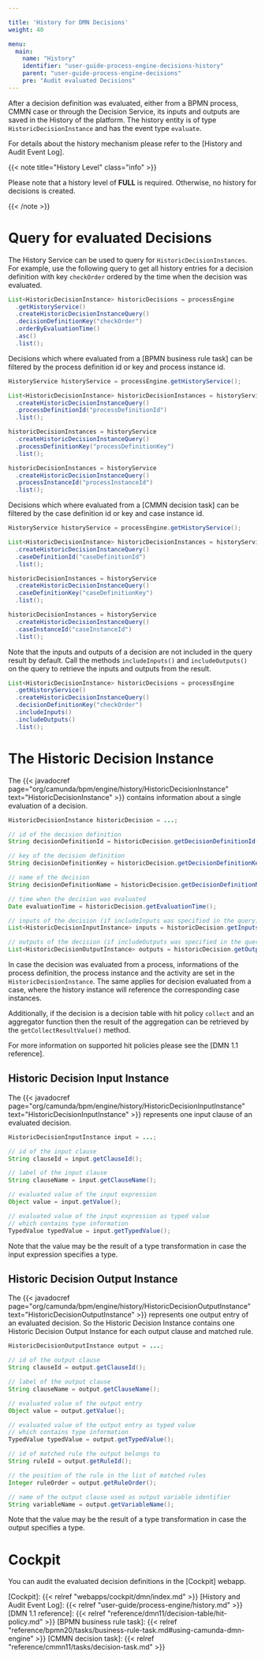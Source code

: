 ```yaml
---

title: 'History for DMN Decisions'
weight: 40

menu:
  main:
    name: "History"
    identifier: "user-guide-process-engine-decisions-history"
    parent: "user-guide-process-engine-decisions"
    pre: "Audit evaluated Decisions"
---
```


After a decision definition was evaluated, either from a BPMN process, CMMN
case or through the Decision Service, its inputs and outputs are saved in the
History of the platform. The history entity is of type
`HistoricDecisionInstance` and has the event type `evaluate`.

For details about the history mechanism please refer to the [History and Audit
Event Log].

{{< note title="History Level" class="info" >}}

Please note that a history level of **FULL** is required. Otherwise, no history
for decisions is created.

{{< /note >}}

# Query for evaluated Decisions

The History Service can be used to query for `HistoricDecisionInstances`. For
example, use the following query to get all history entries for a decision
definition with key `checkOrder` ordered by the time when the decision was
evaluated.

```java
List<HistoricDecisionInstance> historicDecisions = processEngine
  .getHistoryService()
  .createHistoricDecisionInstanceQuery()
  .decisionDefinitionKey("checkOrder")
  .orderByEvaluationTime()
  .asc()
  .list();
```

Decisions which where evaluated from a [BPMN business rule task] can be
filtered by the process definition id or key and process instance id.

```java
HistoryService historyService = processEngine.getHistoryService();

List<HistoricDecisionInstance> historicDecisionInstances = historyService
  .createHistoricDecisionInstanceQuery()
  .processDefinitionId("processDefinitionId")
  .list();

historicDecisionInstances = historyService
  .createHistoricDecisionInstanceQuery()
  .processDefinitionKey("processDefinitionKey")
  .list();

historicDecisionInstances = historyService
  .createHistoricDecisionInstanceQuery()
  .processInstanceId("processInstanceId")
  .list();
```

Decisions which where evaluated from a [CMMN decision task] can be filtered
by the case definition id or key and case instance id.

```java
HistoryService historyService = processEngine.getHistoryService();

List<HistoricDecisionInstance> historicDecisionInstances = historyService
  .createHistoricDecisionInstanceQuery()
  .caseDefinitionId("caseDefinitionId")
  .list();

historicDecisionInstances = historyService
  .createHistoricDecisionInstanceQuery()
  .caseDefinitionKey("caseDefinitionKey")
  .list();

historicDecisionInstances = historyService
  .createHistoricDecisionInstanceQuery()
  .caseInstanceId("caseInstanceId")
  .list();
```

Note that the inputs and outputs of a decision are not included in the query
result by default. Call the methods `includeInputs()` and `includeOutputs()` on
the query to retrieve the inputs and outputs from the result.

```java
List<HistoricDecisionInstance> historicDecisions = processEngine
  .getHistoryService()
  .createHistoricDecisionInstanceQuery()
  .decisionDefinitionKey("checkOrder")
  .includeInputs()
  .includeOutputs()
  .list();
```

# The Historic Decision Instance

The {{< javadocref
page="org/camunda/bpm/engine/history/HistoricDecisionInstance"
text="HistoricDecisionInstance" >}} contains information about a single
evaluation of a decision.

```java
HistoricDecisionInstance historicDecision = ...;

// id of the decision definition
String decisionDefinitionId = historicDecision.getDecisionDefinitionId();

// key of the decision definition
String decisionDefinitionKey = historicDecision.getDecisionDefinitionKey();

// name of the decision
String decisionDefinitionName = historicDecision.getDecisionDefinitionName();

// time when the decision was evaluated
Date evaluationTime = historicDecision.getEvaluationTime();

// inputs of the decision (if includeInputs was specified in the query)
List<HistoricDecisionInputInstance> inputs = historicDecision.getInputs();

// outputs of the decision (if includeOutputs was specified in the query)
List<HistoricDecisionOutputInstance> outputs = historicDecision.getOutputs();
```

In case the decision was evaluated from a process, informations of the process
definition, the process instance and the activity are set in the
`HistoricDecisionInstance`. The same applies for decision evaluated from
a case, where the history instance will reference the corresponding case
instances.

Additionally, if the decision is a decision table with hit policy `collect` and
an aggregator function then the result of the aggregation can be retrieved by
the `getCollectResultValue()` method.

For more information on supported hit policies please see the [DMN 1.1
reference].

## Historic Decision Input Instance

The {{< javadocref
page="org/camunda/bpm/engine/history/HistoricDecisionInputInstance"
text="HistoricDecisionInputInstance" >}} represents one input clause of an
evaluated decision.

```java
HistoricDecisionInputInstance input = ...;

// id of the input clause
String clauseId = input.getClauseId();

// label of the input clause
String clauseName = input.getClauseName();

// evaluated value of the input expression
Object value = input.getValue();

// evaluated value of the input expression as typed value
// which contains type information
TypedValue typedValue = input.getTypedValue();
```

Note that the value may be the result of a type transformation in case the
input expression specifies a type.

## Historic Decision Output Instance

The {{< javadocref
page="org/camunda/bpm/engine/history/HistoricDecisionOutputInstance"
text="HistoricDecisionOutputInstance" >}} represents one output entry of an
evaluated decision. So the Historic Decision Instance contains one Historic
Decision Output Instance for each output clause and matched rule.

```java
HistoricDecisionOutputInstance output = ...;

// id of the output clause
String clauseId = output.getClauseId();

// label of the output clause
String clauseName = output.getClauseName();

// evaluated value of the output entry
Object value = output.getValue();

// evaluated value of the output entry as typed value
// which contains type information
TypedValue typedValue = output.getTypedValue();

// id of matched rule the output belongs to
String ruleId = output.getRuleId();

// the position of the rule in the list of matched rules
Integer ruleOrder = output.getRuleOrder();

// name of the output clause used as output variable identifier
String variableName = output.getVariableName();
```

Note that the value may be the result of a type transformation in case the
output specifies a type.

# Cockpit

You can audit the evaluated decision definitions in the [Cockpit] webapp.



[Cockpit]: {{< relref "webapps/cockpit/dmn/index.md" >}}
[History and Audit Event Log]: {{< relref "user-guide/process-engine/history.md" >}}
[DMN 1.1 reference]: {{< relref "reference/dmn11/decision-table/hit-policy.md" >}}
[BPMN business rule task]: {{< relref "reference/bpmn20/tasks/business-rule-task.md#using-camunda-dmn-engine" >}}
[CMMN decision task]: {{< relref "reference/cmmn11/tasks/decision-task.md" >}}
